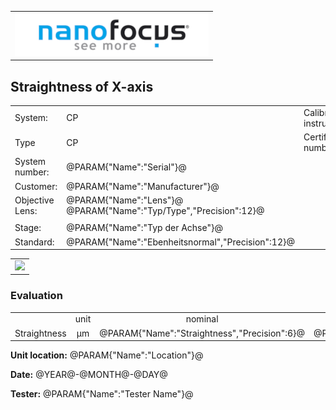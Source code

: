 <!--   EvalAlgoName=NF_NED_MScan_Abnahme_GX_PS -->

||
|-:|
|![](logo.png)|

## Straightness of X-axis  


 


|||||
|-|-|-|-|
|System: |  CP |Calibration instruction:|   |
|Type|   CP | Certificate number: |@PARAM{"Name":"Serial"}@-@YEAR@@MONTH@@DAY@|
|System number:| @PARAM{"Name":"Serial"}@|||
|Customer:| @PARAM{"Name":"Manufacturer"}@|||
|Objective Lens: |@PARAM{"Name":"Lens"}@  @PARAM{"Name":"Typ/Type","Precision":12}@ |||
| |  |||
|Stage: |  @PARAM{"Name":"Typ der Achse"}@ |||
|Standard: |@PARAM{"Name":"Ebenheitsnormal","Precision":12}@|||

 

 || 
|:-:|
|![](StraightnessX_PS.svg)|


### Evaluation

||||||
|:-:|:-:|:-:|:-:|:-:|
| |unit  |nominal   |   actual | status|
| Straightness    | µm | @PARAM{"Name":"Straightness","Precision":6}@  |   @PARAM{"Name":"Wt","Precision":3}@ | <span id="controlWt"> Ok</span>|
 

__Unit location:__ @PARAM{"Name":"Location"}@

__Date:__ @YEAR@-@MONTH@-@DAY@ 

__Tester:__ @PARAM{"Name":"Tester Name"}@


 

<div id="sumresults">  </div>

<script>

var PARAM = @PJSON{"Set":0}@;
var META = @MJSON{"Set":0}@;
 


var value =   @PARAM{"Name":"Wt","Precision":3}@;
var nominal = @PARAM{"Name":"Straightness","Precision":6}@;
var status = ""; 
 
if(  value < nominal)
{
  status = "Ok";
}
else
{
  status = "not Ok";
}

document.getElementById("controlWt").innerHTML = status;

var Result = {"value":0,"nominal":0,"status":"","timestamp":0};

Result["value"] = value;
Result["nominal"] = nominal;
Result["status"] = status;
Result["timestamp"] = Date.now();
sessionStorage.setItem(document.title+"Result", JSON.stringify(Result));

</script>

 